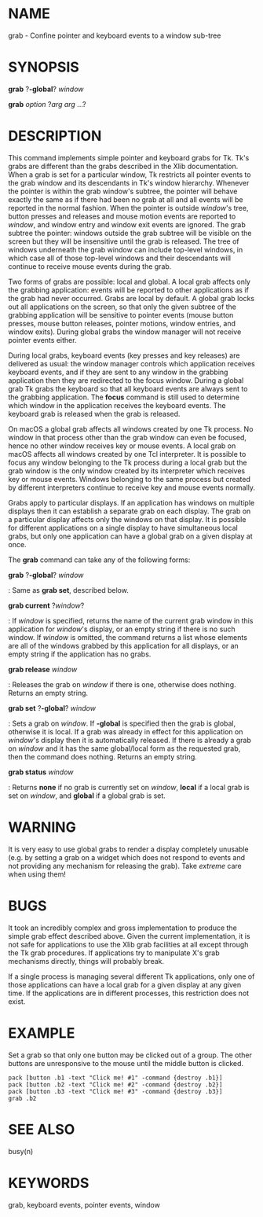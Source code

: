 # NAME

grab - Confine pointer and keyboard events to a window sub-tree

# SYNOPSIS

**grab** ?**-global**? *window*

**grab** *option* ?*arg arg* \...?

# DESCRIPTION

This command implements simple pointer and keyboard grabs for Tk. Tk\'s
grabs are different than the grabs described in the Xlib documentation.
When a grab is set for a particular window, Tk restricts all pointer
events to the grab window and its descendants in Tk\'s window hierarchy.
Whenever the pointer is within the grab window\'s subtree, the pointer
will behave exactly the same as if there had been no grab at all and all
events will be reported in the normal fashion. When the pointer is
outside *window*\'s tree, button presses and releases and mouse motion
events are reported to *window*, and window entry and window exit events
are ignored. The grab subtree the pointer: windows outside the grab
subtree will be visible on the screen but they will be insensitive until
the grab is released. The tree of windows underneath the grab window can
include top-level windows, in which case all of those top-level windows
and their descendants will continue to receive mouse events during the
grab.

Two forms of grabs are possible: local and global. A local grab affects
only the grabbing application: events will be reported to other
applications as if the grab had never occurred. Grabs are local by
default. A global grab locks out all applications on the screen, so that
only the given subtree of the grabbing application will be sensitive to
pointer events (mouse button presses, mouse button releases, pointer
motions, window entries, and window exits). During global grabs the
window manager will not receive pointer events either.

During local grabs, keyboard events (key presses and key releases) are
delivered as usual: the window manager controls which application
receives keyboard events, and if they are sent to any window in the
grabbing application then they are redirected to the focus window.
During a global grab Tk grabs the keyboard so that all keyboard events
are always sent to the grabbing application. The **focus** command is
still used to determine which window in the application receives the
keyboard events. The keyboard grab is released when the grab is
released.

On macOS a global grab affects all windows created by one Tk process. No
window in that process other than the grab window can even be focused,
hence no other window receives key or mouse events. A local grab on
macOS affects all windows created by one Tcl interpreter. It is possible
to focus any window belonging to the Tk process during a local grab but
the grab window is the only window created by its interpreter which
receives key or mouse events. Windows belonging to the same process but
created by different interpreters continue to receive key and mouse
events normally.

Grabs apply to particular displays. If an application has windows on
multiple displays then it can establish a separate grab on each display.
The grab on a particular display affects only the windows on that
display. It is possible for different applications on a single display
to have simultaneous local grabs, but only one application can have a
global grab on a given display at once.

The **grab** command can take any of the following forms:

**grab** ?**-global**? *window*

:   Same as **grab set**, described below.

**grab current** ?*window*?

:   If *window* is specified, returns the name of the current grab
    window in this application for *window*\'s display, or an empty
    string if there is no such window. If *window* is omitted, the
    command returns a list whose elements are all of the windows grabbed
    by this application for all displays, or an empty string if the
    application has no grabs.

**grab release** *window*

:   Releases the grab on *window* if there is one, otherwise does
    nothing. Returns an empty string.

**grab set** ?**-global**? *window*

:   Sets a grab on *window*. If **-global** is specified then the grab
    is global, otherwise it is local. If a grab was already in effect
    for this application on *window*\'s display then it is automatically
    released. If there is already a grab on *window* and it has the same
    global/local form as the requested grab, then the command does
    nothing. Returns an empty string.

**grab status** *window*

:   Returns **none** if no grab is currently set on *window*, **local**
    if a local grab is set on *window*, and **global** if a global grab
    is set.

# WARNING

It is very easy to use global grabs to render a display completely
unusable (e.g. by setting a grab on a widget which does not respond to
events and not providing any mechanism for releasing the grab). Take
*extreme* care when using them!

# BUGS

It took an incredibly complex and gross implementation to produce the
simple grab effect described above. Given the current implementation, it
is not safe for applications to use the Xlib grab facilities at all
except through the Tk grab procedures. If applications try to manipulate
X\'s grab mechanisms directly, things will probably break.

If a single process is managing several different Tk applications, only
one of those applications can have a local grab for a given display at
any given time. If the applications are in different processes, this
restriction does not exist.

# EXAMPLE

Set a grab so that only one button may be clicked out of a group. The
other buttons are unresponsive to the mouse until the middle button is
clicked.

    pack [button .b1 -text "Click me! #1" -command {destroy .b1}]
    pack [button .b2 -text "Click me! #2" -command {destroy .b2}]
    pack [button .b3 -text "Click me! #3" -command {destroy .b3}]
    grab .b2

# SEE ALSO

busy(n)

# KEYWORDS

grab, keyboard events, pointer events, window
